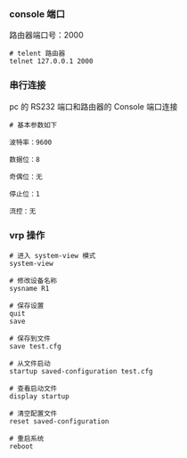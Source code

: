 ### console 端口

路由器端口号：2000
```
# telent 路由器
telnet 127.0.0.1 2000
```


### 串行连接
pc 的 RS232 端口和路由器的 Console 端口连接
```
# 基本参数如下

波特率：9600

数据位：8

奇偶位：无

停止位：1

流控：无

```

### vrp 操作

```
# 进入 system-view 模式
system-view

# 修改设备名称
sysname R1

# 保存设置
quit
save

# 保存到文件
save test.cfg

# 从文件启动
startup saved-configuration test.cfg

# 查看启动文件
display startup

# 清空配置文件
reset saved-configuration

# 重启系统
reboot

```
